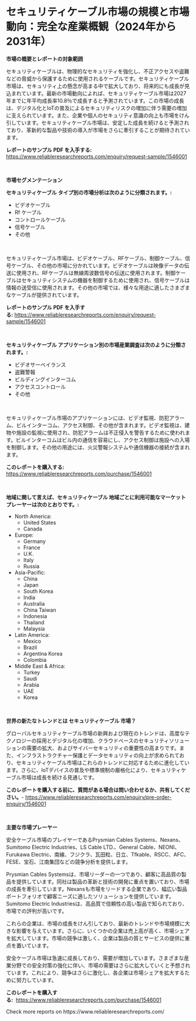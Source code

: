 <p><h1>セキュリティケーブル市場の規模と市場動向：完全な産業概観（2024年から2031年）</h1></p><p><strong>市場の概要とレポートの対象範囲</strong></p>
<p><p>セキュリティケーブルは、物理的なセキュリティを強化し、不正アクセスや盗難などの脅威から保護するために使用されるケーブルです。セキュリティケーブル市場は、セキュリティ上の懸念が高まる中で拡大しており、将来的にも成長が見込まれています。最新の市場動向によれば、セキュリティケーブル市場は2027年までに年平均成長率10.8％で成長すると予測されています。この市場の成長は、デジタル化とIoTの普及によるセキュリティリスクの増加に伴う需要の増加に支えられています。また、企業や個人のセキュリティ意識の向上も市場をけん引しています。セキュリティケーブル市場は、安定した成長を続けると予測されており、革新的な製品や技術の導入が市場をさらに牽引することが期待されています。</p></p>
<p><strong>レポートのサンプル PDF を入手する:</strong> <a href="https://www.reliableresearchreports.com/enquiry/request-sample/1546001">https://www.reliableresearchreports.com/enquiry/request-sample/1546001</a></p>
<p>&nbsp;</p>
<p><strong>市場セグメンテーション</strong></p>
<p><strong>セキュリティケーブル タイプ別の市場分析は次のように分類されます。:</strong></p>
<p><ul><li>ビデオケーブル</li><li>Rf ケーブル</li><li>コントロールケーブル</li><li>信号ケーブル</li><li>その他</li></ul></p>
<p>&nbsp;</p>
<p><p>セキュリティケーブル市場は、ビデオケーブル、RFケーブル、制御ケーブル、信号ケーブル、その他の市場に分かれています。ビデオケーブルは映像データの伝送に使用され、RFケーブルは無線周波数信号の伝送に使用されます。制御ケーブルはセキュリティシステムの機器を制御するために使用され、信号ケーブルは情報の送受信に使用されます。その他の市場では、様々な用途に適したさまざまなケーブルが提供されています。</p></p>
<p><strong>レポートのサンプル PDF を入手する:</strong>&nbsp;<a href="https://www.reliableresearchreports.com/enquiry/request-sample/1546001">https://www.reliableresearchreports.com/enquiry/request-sample/1546001</a></p>
<p>&nbsp;</p>
<p><strong> セキュリティケーブル アプリケーション別の市場産業調査は次のように分類されます。:</strong></p>
<p><ul><li>ビデオサーベイランス</li><li>盗難警報</li><li>ビルディングインターコム</li><li>アクセスコントロール</li><li>その他</li></ul></p>
<p>&nbsp;</p>
<p><p>セキュリティケーブル市場のアプリケーションには、ビデオ監視、防犯アラーム、ビルインターコム、アクセス制御、その他が含まれます。ビデオ監視は、建物や施設の監視に使用され、防犯アラームは不正侵入を警告するために使われます。ビルインターコムはビル内の通信を容易にし、アクセス制御は施設への入場を制御します。その他の用途には、火災警報システムや通信機器の接続が含まれます。</p></p>
<p><strong>このレポートを購入する:</strong>&nbsp; <a href="https://www.reliableresearchreports.com/purchase/1546001">https://www.reliableresearchreports.com/purchase/1546001</a></p>
<p>&nbsp;</p>
<p><strong>地域に関して言えば、セキュリティケーブル 地域ごとに利用可能なマーケットプレーヤーは次のとおりです。:</strong></p>
<p><ul>
    <li>
        North America:
        <ul>
            <li>United States</li>
            <li>Canada</li>
        </ul>
    </li>
    <li>
        Europe:
        <ul>
            <li>Germany</li>
            <li>France</li>
            <li>U.K.</li>
            <li>Italy</li>
            <li>Russia</li>
        </ul>
    </li>
    <li>
        Asia-Pacific:
        <ul>
            <li>China</li>
            <li>Japan</li>
            <li>South Korea</li>
            <li>India</li>
            <li>Australia</li>
            <li>China Taiwan</li>
            <li>Indonesia</li>
            <li>Thailand</li>
            <li>Malaysia</li>
        </ul>
    </li>
    <li>
        Latin America:
        <ul>
            <li>Mexico</li>
            <li>Brazil</li>
            <li>Argentina Korea</li>
            <li>Colombia</li>
        </ul>
    </li>
    <li>
        Middle East & Africa:
        <ul>
            <li>Turkey</li>
            <li>Saudi</li>
            <li>Arabia</li>
            <li>UAE</li>
            <li>Korea</li>
        </ul>
    </li>
    </ul></p>
<p>&nbsp;</p>
<p><strong>世界の新たなトレンドとは セキュリティケーブル 市場？</strong></p>
<p><p>グローバルセキュリティケーブル市場の新興および現在のトレンドは、高度なテクノロジーの採用とデジタル化の増加、クラウドベースのセキュリティソリューションの需要の拡大、およびサイバーセキュリティの重要性の高まりです。また、インフラストラクチャー保護とデータセキュリティの向上が求められており、セキュリティケーブル市場はこれらのトレンドに対応するために進化しています。さらに、IoTデバイスの普及や標準規制の厳格化により、セキュリティケーブル市場は成長を続ける見通しです。</p></p>
<p><strong>このレポートを購入する前に、質問がある場合は問い合わせるか、共有してください。</strong>- <a href="https://www.reliableresearchreports.com/enquiry/pre-order-enquiry/1546001">https://www.reliableresearchreports.com/enquiry/pre-order-enquiry/1546001</a></p>
<p>&nbsp;</p>
<p><strong>主要な市場プレーヤー</strong></p>
<p><p>安全ケーブル市場のプレイヤーであるPrysmian Cables Systems、Nexans、Sumitomo Electric Industries、LS Cable LTD.、General Cable、NEONI、Furukawa Electric、南線、フジクラ、瓦田粒、日立、Tfkable、RSCC、AFC、FESE、宝石、江南集団などの競争分析を提供します。</p><p>Prysmian Cables Systemsは、市場リーダーの一つであり、顧客に高品質の製品を提供しています。同社は製品の革新と技術の開発に重点を置いており、市場の成長を牽引しています。Nexansも市場をリードする企業であり、幅広い製品ポートフォリオで顧客ニーズに適したソリューションを提供しています。Sumitomo Electric Industriesは、高品質で信頼性の高い製品で知られており、市場での評判が高いです。</p><p>これらの企業は、市場の成長をけん引しており、最新のトレンドや市場規模に大きな影響を与えています。さらに、いくつかの企業は売上高が高く、市場シェアを拡大しています。市場の競争は激しく、企業は製品の質とサービスの提供に重点を置いています。</p><p>安全ケーブル市場は急速に成長しており、需要が増加しています。さまざまな産業分野での安全対策の強化に伴い、市場の需要はさらに拡大していくと予想されています。これにより、競争はさらに激化し、各企業は市場シェアを拡大するために努力しています。</p></p>
<p><strong>このレポートを購入する:</strong>&nbsp;&nbsp;<a href="https://www.reliableresearchreports.com/purchase/1546001">https://www.reliableresearchreports.com/purchase/1546001</a></p>
<p>Check more reports on https://www.reliableresearchreports.com/</p>